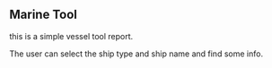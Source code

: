 ## Marine Tool
this is a simple vessel tool report.

The user can select the ship type and ship name and find some info.

